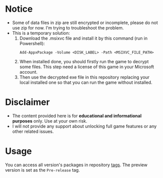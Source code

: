 # Notice
- Some of data files in zip are still encrypted or incomplete, please do not use zip for now. I'm trying to troubleshoot the problem.
- This is a temporary solution:  
  1. Download the .msixvc file and install it by this command (run in Powershell):   
      ```
      Add-AppxPackage -Volume <DISK_LABEL> -Path <MSIXVC_FILE_PATH>
      ```  
  2. When installed done, you should firstly run the game to decrypt some files. This step need a license of this game in your Microsoft account.  
  3. Then use the decrypted exe file in this repository replacing your local installed one so that you can run the game without installed.

# Disclaimer
- The content provided here is for **educational and informational purposes** only. Use at your own risk.
- I will not provide any support about unlocking full game features or any other related issues.

# Usage
You can access all version's packages in repository [tags](https://github.com/bubbles-wow/mcbe-gdk-unpack-archive/tags). The preview version is set as the `Pre-release` tag.  
